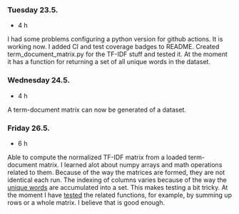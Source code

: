 ### Tuesday 23.5.
- 4 h

I had some problems configuring a python version for github actions. It is working now. I added CI and test coverage badges to README. Created term_document_matrix.py for the TF-IDF stuff and tested it. At the moment it has a function for returning a set of all unique words in the dataset.

### Wednesday 24.5.
- 4 h

A term-document matrix can now be generated of a dataset.

### Friday 26.5.
- 6 h

Able to compute the normalized TF-IDF matrix from a loaded term-document matrix. I learned alot about numpy arrays and math operations related to them. Because of the way the matrices are formed, they are not identical each run. The indexing of columns varies because of the way the [unique words](https://github.com/samusyrjanen/sortext/blob/1f7287f7da9096dd0d2d0ae8a0da07b3bed41088/src/term_document_matrix.py#L19) are accumulated into a set. This makes testing a bit tricky. At the moment I have [tested](https://github.com/samusyrjanen/sortext/blob/1f7287f7da9096dd0d2d0ae8a0da07b3bed41088/src/tests/term_document_matrix_test.py#L17) the related functions, for example, by summing up rows or a whole matrix. I believe that is good enough.
